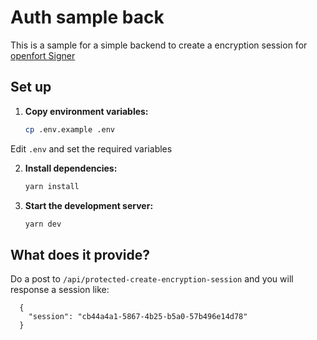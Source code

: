 # Auth sample back

This is a sample for a simple backend to create a encryption session for [openfort Signer](https://www.openfort.io/docs/guides/javascript/embedded-signer/recovery)

## Set up

1. **Copy environment variables:**
    ```sh
    cp .env.example .env
    ```

  Edit `.env` and set the required variables

2. **Install dependencies:**
    ```sh
    yarn install
    ```

3. **Start the development server:**
    ```sh
    yarn dev
    ```

## What does it provide?

Do a post to `/api/protected-create-encryption-session` and you will response a session like:

```
  {
    "session": "cb44a4a1-5867-4b25-b5a0-57b496e14d78"
  }
```
